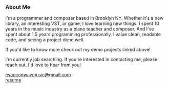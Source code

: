 ### About Me

I'm a programmer and composer based in Brooklyn NY. Whether it's a new library, an interesting VST, or game, I love learning new things. I spent 10 years in the music industry as a piano teacher and composer. And I've spent about 1.5 years programming professionally. I value clean, readable code, and seeing a project done well.

If you'd like to know more check out my demo projects linked above!

I'm currently job searching. If you're interested in contacting me, please reach out. I'd love to hear from you!

evanconwaymusic@gmail.com  
[resume](https://docs.google.com/document/d/1qRQ8ZiwPFS40rOGruCJJj6VH0nnWQdo6qOWGVO3WV4g/preview)
